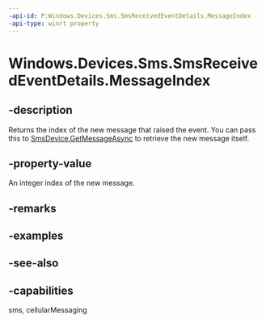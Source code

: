 ----api-id: P:Windows.Devices.Sms.SmsReceivedEventDetails.MessageIndex
-api-type: winrt property
---<!-- Property syntaxpublic uint MessageIndex { get; }--># Windows.Devices.Sms.SmsReceivedEventDetails.MessageIndex## -descriptionReturns the index of the new message that raised the event. You can pass this to [SmsDevice.GetMessageAsync](smsdevicemessagestore_getmessageasync.md) to retrieve the new message itself.## -property-valueAn integer index of the new message.## -remarks## -examples## -see-also## -capabilitiessms, cellularMessaging